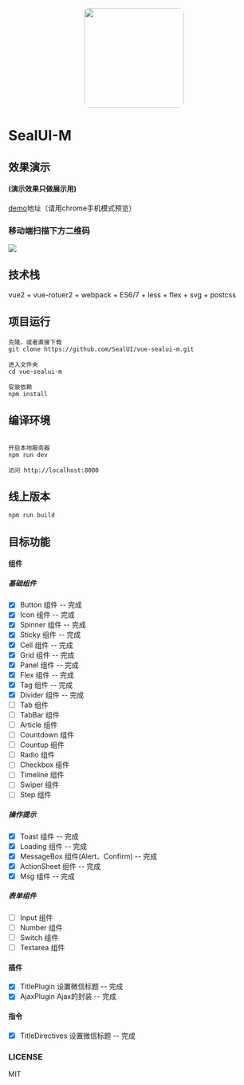 <p align="center">
  <img src="https://ui.nmtree.com/20392063.jpeg" width="200" style="border-radius:10px;">
</p>

# SealUI-M

## 效果演示

#### (演示效果只做展示用)
[demo](http://sealui-m.sealui.com)地址（请用chrome手机模式预览）

### 移动端扫描下方二维码

![](https://ui.nmtree.com/sealui-qr.png?size=300)

## 技术栈
vue2 + vue-rotuer2 + webpack + ES6/7 + less + flex + svg + postcss 

## 项目运行
```
克隆，或者直接下载
git clone https://github.com/SealUI/vue-sealui-m.git  

进入文件夹
cd vue-sealui-m

安装依赖
npm install
```

## 编译环境
```

开启本地服务器
npm run dev

访问 http://localhost:8000
```

## 线上版本
```
npm run build
```

## 目标功能

#### 组件
##### 基础组件
- [x] Button 组件 -- 完成
- [x] Icon 组件 -- 完成
- [x] Spinner 组件 -- 完成
- [x] Sticky 组件 -- 完成
- [x] Cell 组件 -- 完成
- [x] Grid 组件 -- 完成
- [x] Panel 组件 -- 完成
- [x] Flex 组件 -- 完成
- [x] Tag 组件 -- 完成
- [x] Divider 组件 -- 完成
- [ ] Tab 组件
- [ ] TabBar 组件  
- [ ] Article 组件 
- [ ] Countdown 组件 
- [ ] Countup 组件 
- [ ] Radio 组件 
- [ ] Checkbox 组件 
- [ ] Timeline 组件 
- [ ] Swiper 组件
- [ ] Step 组件

##### 操作提示
- [x] Toast 组件 -- 完成
- [x] Loading 组件 -- 完成
- [x] MessageBox 组件(Alert、Confirm) -- 完成
- [x] ActionSheet 组件 -- 完成
- [x] Msg 组件 -- 完成

##### 表单组件
- [ ] Input 组件
- [ ] Number 组件
- [ ] Switch 组件
- [ ] Textarea 组件

#### 插件
- [x] TitlePlugin 设置微信标题 -- 完成
- [x] AjaxPlugin Ajax的封装 -- 完成

#### 指令
- [x] TitleDirectives 设置微信标题 -- 完成

### LICENSE
MIT




